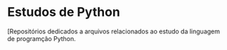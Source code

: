 # Estudos de Python

[Repositórios dedicados a arquivos relacionados ao estudo da linguagem de programção Python.
